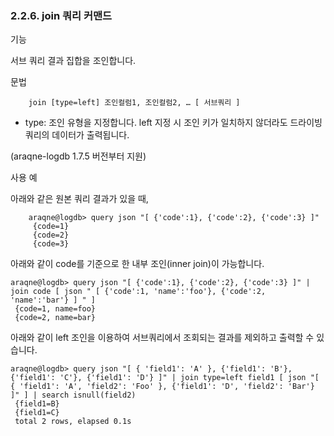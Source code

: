 ### 2.2.6. join 쿼리 커맨드


기능

서브 쿼리 결과 집합을 조인합니다.

문법
~~~
	join [type=left] 조인컬럼1, 조인컬럼2, … [ 서브쿼리 ]
~~~

* type: 조인 유형을 지정합니다. left 지정 시 조인 키가 일치하지 않더라도 드라이빙 쿼리의 데이터가 출력됩니다.

 (araqne-logdb 1.7.5 버전부터 지원)

사용 예

아래와 같은 원본 쿼리 결과가 있을 때,

~~~
    araqne@logdb> query json "[ {'code':1}, {'code':2}, {'code':3} ]"
     {code=1}
     {code=2}
     {code=3}
~~~

아래와 같이 code를 기준으로 한 내부 조인(inner join)이 가능합니다.

~~~
araqne@logdb> query json "[ {'code':1}, {'code':2}, {'code':3} ]" | join code [ json " [ {'code':1, 'name':'foo'}, {'code':2, 'name':'bar'} ] " ]
 {code=1, name=foo}
 {code=2, name=bar}
~~~

아래와 같이 left 조인을 이용하여 서브쿼리에서 조회되는 결과를 제외하고 출력할 수 있습니다.

~~~
araqne@logdb> query json "[ { 'field1': 'A' }, {'field1': 'B'}, {'field1': 'C'}, {'field1': 'D'} ]" | join type=left field1 [ json "[ { 'field1': 'A', 'field2': 'Foo' }, {'field1': 'D', 'field2': 'Bar'} ]" ] | search isnull(field2)
 {field1=B}
 {field1=C}
 total 2 rows, elapsed 0.1s
~~~



